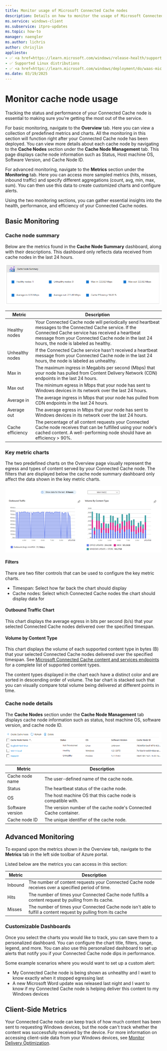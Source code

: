 ```yaml
---
title: Monitor usage of Microsoft Connected Cache nodes
description: Details on how to monitor the usage of Microsoft Connected Cache for Enterprise cache nodes.
ms.service: windows-client
ms.subservice: itpro-updates
ms.topic: how-to
manager: naengler
ms.author: lichris
author: chrisjlin
appliesto: 
- ✅ <a href=https://learn.microsoft.com/windows/release-health/supported-versions-windows-client target=_blank>Windows 11</a>
- ✅ Supported Linux distributions
- ✅ <a href=https://learn.microsoft.com/windows/deployment/do/waas-microsoft-connected-cache target=_blank>Microsoft Connected Cache for Enterprise</a>	
ms.date: 03/19/2025
---
```


# Monitor cache node usage

Tracking the status and performance of your Connected Cache node is essential to making sure you're getting the most out of the service.

For basic monitoring, navigate to the **Overview** tab. Here you can view a collection of predefined metrics and charts. All the monitoring in this section will function right after your Connected Cache node has been deployed. You can view more details about each cache node by navigating to the **Cache Nodes** section under the **Cache Node Management** tab. This page displays cache node information such as Status, Host machine OS, Software Version, and Cache Node ID.

For advanced monitoring, navigate to the **Metrics** section under the **Monitoring** tab. Here you can access more sampled metrics (hits, misses, inbound traffic) and specify different aggregations (count, avg, min, max, sum). You can then use this data to create customized charts and configure alerts.

Using the two monitoring sections, you can gather essential insights into the health, performance, and efficiency of your Connected Cache nodes.

## Basic Monitoring

### Cache node summary

Below are the metrics found in the **Cache Node Summary** dashboard, along with their descriptions. This dashboard only reflects data received from cache nodes in the last 24 hours.

![Screenshot of cache node summary in the Azure portal interface.](images/mcc-ent-cache-node-summary.png)

| Metric | Description |
| --- | --- |
| Healthy nodes | Your Connected Cache node will periodically send heartbeat messages to the Connected Cache service. If the Connected Cache service has received a heartbeat message from your Connected Cache node in the last 24 hours, the node is labeled as healthy. |
| Unhealthy nodes | If the Connected Cache service hasn't received a heartbeat message from your Connected Cache node in the last 24 hours, the node is labeled as unhealthy. |
| Max in | The maximum ingress in Megabits per second (Mbps) that your node has pulled from Content Delivery Network (CDN) endpoints in the last 24 hours. |
| Max out | The minimum egress in Mbps that your node has sent to Windows devices in its network over the last 24 hours. |
| Average in | The average ingress in Mbps that your node has pulled from CDN endpoints in the last 24 hours. |
| Average out | The average egress in Mbps that your node has sent to Windows devices in its network over the last 24 hours. |
| Cache efficiency | The percentage of all content requests your Connected Cache node receives that can be fulfilled using your node's cached content. A well-performing node should have an efficiency > 90%. |

### Key metric charts

The two predefined charts on the Overview page visually represent the egress and types of content served by your Connected Cache node. The filters that are displayed below the cache node summary dashboard only affect the data shown in the key metric charts.

![Screenshot of key metric charts in the Azure portal interface.](images/mcc-ent-key-metric-charts.png)

#### Filters

There are two filter controls that can be used to configure the key metric charts.

- Timespan: Select how far back the chart should display
- Cache nodes: Select which Connected Cache nodes the chart should display data for

#### Outbound Traffic Chart

This chart displays the average egress in bits per second (b/s) that your selected Connected Cache nodes delivered over the specified timespan.

#### Volume by Content Type

This chart displays the volume of each supported content type in bytes (B) that your selected Connected Cache nodes delivered over the specified timespan. See [Microsoft Connected Cache content and services endpoints](delivery-optimization-endpoints.md) for a complete list of supported content types.

The content types displayed in the chart each have a distinct color and are sorted in descending order of volume. The bar chart is stacked such that you can visually compare total volume being delivered at different points in time.

### Cache node details

The **Cache Nodes** section under the **Cache Node Management** tab displays cache node information such as status, host machine OS, software version, and cache node ID.

![Screenshot of cache node details in the Azure portal interface.](images/mcc-ent-cache-node-details.png)

| Metric | Description |
| --- | --- |
| Cache node name | The user-defined name of the cache node. |
| Status | The heartbeat status of the cache node. |
| OS | The host machine OS that this cache node is compatible with. |
| Software version | The version number of the cache node's Connected Cache container. |
| Cache node ID | The unique identifier of the cache node. |

## Advanced Monitoring

To expand upon the metrics shown in the Overview tab, navigate to the **Metrics** tab in the left side toolbar of Azure portal.

Listed below are the metrics you can access in this section:

| Metric | Description |
| --- | --- |
| Inbound | The number of content requests your Connected Cache node receives over a specified period of time. |
| Hits | The number of times your Connected Cache node fulfills a content request by pulling from its cache. |
| Misses | The number of times your Connected Cache node isn't able to fulfill a content request by pulling from its cache |

### Customizable Dashboards

Once you select the charts you would like to track, you can save them to a personalized dashboard. You can configure the chart title, filters, range, legend, and more. You can also use this personalized dashboard to set up alerts that notify you if your Connected Cache node dips in performance.

Some example scenarios where you would want to set up a custom alert:

- My Connected Cache node is being shown as unhealthy and I want to know exactly when it stopped egressing last
- A new Microsoft Word update was released last night and I want to know if my Connected Cache node is helping deliver this content to my Windows devices

## Client-Side Metrics

Your Connected Cache node can keep track of how much content has been sent to requesting Windows devices, but the node can't track whether the content was successfully received by the device. For more information on accessing client-side data from your Windows devices, see [Monitor Delivery Optimization](waas-delivery-optimization-monitor.md).
